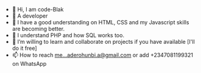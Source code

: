- 👋 Hi, I am code-Blak
- 👀 A developer
- 🌱 I have a good understanding on HTML, CSS and my Javascript skills are becoming better.
- 🌱 I understand PHP and how SQL works too.
- 💞️ I’m willing to learn and collaborate on projects if you have available [I'll do it free]
- 📫 How to reach me...aderohunbi.a@gmail.com or add +2347081199321 on WhatsApp


<!--
1koder/1koder is a ✨ special ✨ repository because its `README.md` (this file) appears on your GitHub profile.
You can click the Preview link to take a look at your changes.
-->
